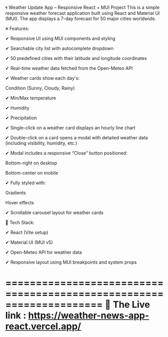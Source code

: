 🌀 Weather Update App – Responsive React + MUI Project
This is a simple responsive weather forecast application built using React and Material UI (MUI). The app displays a 7-day forecast for 50 major cities worldwide.

※ Features:

✔ Responsive UI using MUI components and styling

✔ Searchable city list with autocomplete dropdown

✔ 50 predefined cities with their latitude and longitude coordinates

✔ Real-time weather data fetched from the Open-Meteo API

✔ Weather cards show each day's:

Condition (Sunny, Cloudy, Rainy)

✔ Min/Max temperature

✔ Humidity

✔ Precipitation

✔ Single-click on a weather card displays an hourly line chart

✔ Double-click on a card opens a modal with detailed weather data (including visibility, humidity, etc.)

✔ Modal includes a responsive “Close” button positioned:

  Bottom-right on desktop

  Bottom-center on mobile

✔ Fully styled with:

  Gradients

  Hover effects

✔ Scrollable carousel layout for weather cards

🔧 Tech Stack:

✔ React (Vite setup)

✔ Material UI (MUI v5)

✔ Open-Meteo API for weather data

✔ Responsive layout using MUI breakpoints and system props

====================================================================
🔗 The Live link : https://weather-news-app-react.vercel.app/
====================================================================
